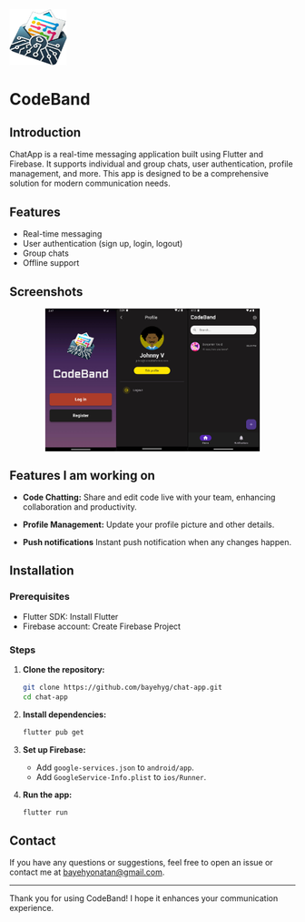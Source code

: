 <img src="images/logo.png" alt="My Profile Image"  style="width: 20%;">

# CodeBand

## Introduction

ChatApp is a real-time messaging application built using Flutter and Firebase. It supports individual and group chats, user authentication, profile management, and more. This app is designed to be a comprehensive solution for modern communication needs.

## Features

- Real-time messaging
- User authentication (sign up, login, logout)
- Group chats
- Offline support

## Screenshots

<div style="display: flex; justify-content: center; gap: 10%x">
    <img style="width: 25%;" src="images/Screenshot%202024-06-24%20144723.png" alt="My Profile Image">
    <img style="width: 25%;" src="images/Screenshot%202024-06-19%20152505.png" alt="My Profile Image">
    <img style="width: 25%;" src="images/Screenshot%202024-06-19%20161345.png" alt="My Profile Image">
</div>


## Features I am working on

  - **Code Chatting:**
    Share and edit code live with your team, enhancing collaboration and productivity.

   -  **Profile Management:**
   Update your profile picture and other details.

   - **Push notifications**
    Instant push notification when any changes happen.

## Installation

### Prerequisites

- Flutter SDK: Install Flutter
- Firebase account: Create Firebase Project

### Steps

1. **Clone the repository:**

    ```bash
    git clone https://github.com/bayehyg/chat-app.git
    cd chat-app
    ```

2. **Install dependencies:**

    ```bash
    flutter pub get
    ```

3. **Set up Firebase:**

    - Add `google-services.json` to `android/app`.
    - Add `GoogleService-Info.plist` to `ios/Runner`.

4. **Run the app:**

    ```bash
    flutter run
    ```


## Contact

If you have any questions or suggestions, feel free to open an issue or contact me at bayehyonatan@gmail.com.

---

Thank you for using CodeBand! I hope it enhances your communication experience.
